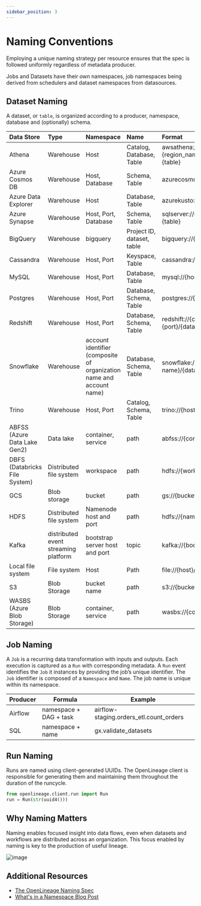 ```yaml
---
sidebar_position: 3
---
```


# Naming Conventions

Employing a unique naming strategy per resource ensures that the spec is followed uniformly regardless of metadata producer.

Jobs and Datasets have their own namespaces, job namespaces being derived from schedulers and dataset namespaces from datasources.

## Dataset Naming

A dataset, or `table`, is organized according to a producer, namespace, database and (optionally) schema.

| Data Store | Type | Namespace | Name | Format | 
|:-----------|:-----------|:---------------------|:-----------------|:-----------|
| Athena | Warehouse | Host | Catalog, Database, Table | awsathena://athena.{region_name}.amazonaws.com/{catalog}.{database}.{table} |
| Azure Cosmos DB | Warehouse | Host, Database | Schema, Table | azurecosmos://{host}/dbs/{database}/colls/{table} |
| Azure Data Explorer | Warehouse | Host | Database, Table | azurekusto://{host}.kusto.windows.net/{database}/{table} | 
| Azure Synapse | Warehouse | Host, Port, Database | Schema, Table | sqlserver://{host}:{port};database={database}/{schema}.{table} |
| BigQuery | Warehouse | bigquery | Project ID, dataset, table | bigquery://{project id}.{dataset name}.{table name} |
| Cassandra | Warehouse | Host, Port | Keyspace, Table | cassandra://{host}:{port}/{keyspace}.{table} |
| MySQL | Warehouse | Host, Port | Database, Table | mysql://{host}:{port}/{database}.{table} | 
| Postgres | Warehouse | Host, Port | Database, Schema, Table | postgres://{host}:{port}/{database}.{schema}.{table} |
| Redshift | Warehouse | Host, Port | Database, Schema, Table | redshift://{cluster_identifier}.{region_name}:{port}/{database}.{schema}.{table} |
| Snowflake | Warehouse | account identifier (composite of organization name and account name) | Database, Schema, Table | snowflake://{organization name}-{account name}/{database}.{schema}.{table} | 
| Trino | Warehouse | Host, Port | Catalog, Schema, Table | trino://{host}:{port}/{catalog}.{schema}.{table} |
| ABFSS (Azure Data Lake Gen2) | Data lake | container, service | path | abfss://{container name}@{service name}/{path} |
| DBFS (Databricks File System) | Distributed file system | workspace | path | hdfs://{workspace name}/{path} |
| GCS | Blob storage | bucket | path | gs://{bucket name}/{path} |
| HDFS | Distributed file system | Namenode host and port | path | hdfs://{namenode host}:{namenode port}/{path} |
| Kafka | distributed event streaming platform | bootstrap server host and port | topic | kafka://{bootstrap server host}:{port}/{topic name} |
| Local file system | File system | Host | Path | file://{host}/{path} |
| S3 | Blob Storage | bucket name | path | s3://{bucket name}/{path} |
| WASBS (Azure Blob Storage) | Blob Storage | container, service | path | wasbs://{container name}@{service name}/{path} |

## Job Naming

A `Job` is a recurring data transformation with inputs and outputs. Each execution is captured as a `Run` with corresponding metadata.
A `Run` event identifies the `Job` it instances by providing the job’s unique identifier.
The `Job` identifier is composed of a `Namespace` and `Name`. The job name is unique within its namespace.


| Producer | Formula | Example |
| -------- | ------- | ------- |
| Airflow | namespace + DAG + task | airflow-staging.orders_etl.count_orders |
| SQL | namespace + name | gx.validate_datasets |

## Run Naming

Runs are named using client-generated UUIDs. The OpenLineage client is responsible for generating them and maintaining them throughout the duration of the runcycle.

```python
from openlineage.client.run import Run
run = Run(str(uuid4()))
```

## Why Naming Matters

Naming enables focused insight into data flows, even when datasets and workflows are distributed across an organization. This focus enabled by naming is key to the production of useful lineage.

![image](./naming-correlations.svg)

## Additional Resources

* [The OpenLineage Naming Spec](https://github.com/OpenLineage/OpenLineage/blob/main/spec/Naming.md)
* [What's in a Namespace Blog Post](https://openlineage.io/blog/whats-in-a-namespace/)
